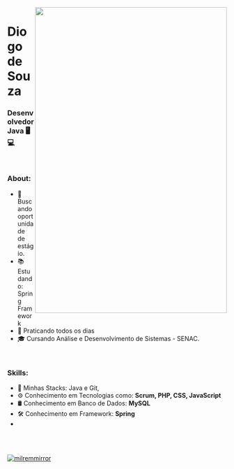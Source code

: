 <img align="right" width="440" height="700" right="0px" src="https://i.imgur.com/JP3yOzm.gif">

# Diogo de Souza
### Desenvolvedor Java 🖥💻

<br>

### About:

<p align="left" margin-left="10px"> 
  
- 🌱 Buscando oportunidade de estágio.
- 📚 Estudando: Spring Framework
- 📘 Praticando todos os dias
- 🎓 Cursando Análise e Desenvolvimento de Sistemas - SENAC.

<p/>
<br>
  
### Skills:
  
<p align="left" margin-left="10px">
  
- 🧩 Minhas Stacks: Java e Git, </strong> <br>
- ⚙ Conhecimento em Tecnologias como: <strong>Scrum, PHP, CSS, JavaScript </strong> <br>
- 🛢 Conhecimento em Banco de Dados: <strong>MySQL</strong>  <br>
- 🛠 Conhecimento em Framework: <strong>Spring</strong> <br>
- 
</p>


<br/>
<br/>

[![milremmirror](https://github-readme-stats.vercel.app/api/top-langs/?username=milremmirror&hide=html&layout=compact&theme=radical)](https://github.com/milremmirror/)

